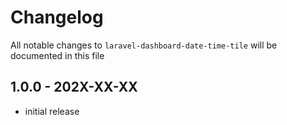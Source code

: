 # Changelog

All notable changes to `laravel-dashboard-date-time-tile` will be documented in this file

## 1.0.0 - 202X-XX-XX

- initial release
